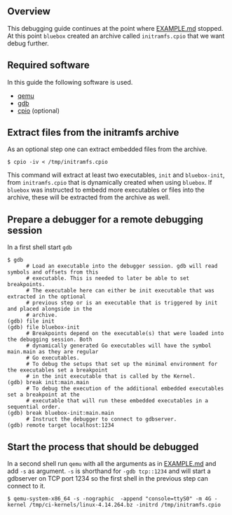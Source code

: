 ## Overview

This debugging guide continues at the point where [EXAMPLE.md](https://github.com/florianl/bluebox/blob/main/EXAMPLE.md) stopped. At this point `bluebox` created an archive called `initramfs.cpio` that we want debug further.

## Required software

In this guide the following software is used.

- [qemu](https://www.qemu.org/)
- [gdb](https://www.sourceware.org/gdb/)
- [cpio](https://www.gnu.org/software/cpio/manual/) (optional)

## Extract files from the initramfs archive

As an optional step one can extract embedded files from the archive.

```
$ cpio -iv < /tmp/initramfs.cpio
```

This command will extract at least two executables, `init` and `bluebox-init`, from `initramfs.cpio` that is dynamically created when using `bluebox`. If `bluebox` was instructed to embedd more executables or files into the archive, these will be extracted from the archive as well.

## Prepare a debugger for a remote debugging session

In a first shell start `gdb`

```
$ gdb
      # Load an executable into the debugger session. gdb will read symbols and offsets from this
      # executable. This is needed to later be able to set breakpoints.
      # The executable here can either be init executable that was extracted in the optional
      # previous step or is an executable that is triggered by init and placed alongside in the
      # archive.
(gdb) file init
(gdb) file bluebox-init
      # Breakpoints depend on the executable(s) that were loaded into the debugging session. Both
      # dynamically generated Go executables will have the symbol main.main as they are regular
      # Go executables.
      # To debug the setups that set up the minimal environment for the executables set a breakpoint
      # in the init executable that is called by the Kernel.
(gdb) break init:main.main
      # To debug the execution of the additional embedded executables set a breakpoint at the
      # executable that will run these embedded executables in a sequential order.
(gdb) break bluebox-init:main.main
      # Instruct the debugger to connect to gdbserver.
(gdb) remote target localhost:1234
```
## Start the process that should be debugged

In a second shell run `qemu` with all the arguments as in [EXAMPLE.md](https://github.com/florianl/bluebox/blob/main/EXAMPLE.md) and add `-s` as argument. `-s` is shorthand for `-gdb tcp::1234` and will start a gdbserver on TCP port 1234 so the first shell in the previous step can connect to it.

```
$ qemu-system-x86_64 -s -nographic  -append "console=ttyS0" -m 4G -kernel /tmp/ci-kernels/linux-4.14.264.bz -initrd /tmp/initramfs.cpio
```
